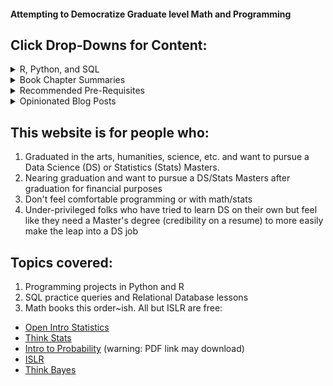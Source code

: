 #### Attempting to Democratize Graduate level Math and Programming
## Click Drop-Downs for Content:

<details>
<summary>R, Python, and SQL</summary>
<br>
  <summary><b>Basic Data Collection and Spreadsheets</b></summary>
  <dl>
  <a href="https://angelddaz.github.io/bridgetomasters/spreadsheets.html">Transcript dataset+Spreadsheets</a> 
  </dl>
  <dl>
  <a href="https://angelddaz.github.io/bridgetomasters/collect_data.html">How to Collect Your Own Data</a> 
  </dl>
  
  <summary><b>SQL and Relational Databases</b></summary>
  <dl>
  <a href="https://angelddaz.github.io/bridgetomasters/singletablequeries.html">Single Table Queries and GROUP BY</a> 
  </dl>
  
  <summary><b>R</b></summary>
  <dl>
  <a href="https://angelddaz.github.io/bridgetomasters/kanye_barchart.html">Kanye Bar Chart</a> 
  </dl>
  <dl>
  <a href="https://angelddaz.github.io/bridgetomasters/5dayregression.html">5 day Regression Challenge (Not started)</a> 
  </dl>
  
  <summary><b>Python</b></summary>
  <dl>
  <a href="https://github.com/angelddaz/bridgetomasters/blob/master/Py_scripts/pizza/differenceOfMeansTtest.md">Walkthrough of a Pizza Delivery Difference of Means t-test</a>
  </dl>
  
</details>

<details>
<summary>Book Chapter Summaries</summary>
<br>
  <dl>
  <a href="https://github.com/angelddaz/bridgetomasters/blob/master/openintrostatistics.md">Open Intro Statistics (Finished)</a> 
  </dl>
  <dl>
  <a href="https://github.com/angelddaz/bridgetomasters/blob/master/thinkstats.md">Think Stats (Finished)</a> 
  </dl>
  <dl>
  <a href="https://github.com/angelddaz/bridgetomasters/blob/master/introtoprob.md">Intro to Probability (Finished)</a> 
  </dl>
  <dl>
  <a href="https://github.com/angelddaz/bridgetomasters/blob/master/islr.md">ISLR (In Progress)</a> 
  </dl>
  <dl>
  <a href="https://github.com/angelddaz/bridgetomasters/blob/master/thinkbayes.md">Think Bayes (Not started)</a> 
  </dl>
  <dl>
  <a href="https://github.com/angelddaz/bridgetomasters/blob/master/RforDS.md">R for Data Science (Not started)</a> 
  </dl>
  <dl>
  <a href="https://github.com/angelddaz/bridgetomasters/blob/master/elements_of_statistical_learning.md">Elements of Statistical Learning (Not started)</a> 
  </dl>
  <dl>
  <a href="https://github.com/angelddaz/bridgetomasters/blob/master/ML_python_cookbook.md">Machine Learning Python Cookbook (Not started)</a> 
  </dl>
</details>
<details>
<summary>Recommended Pre-Requisites</summary>
<br>
  <dl>
  <a href="https://angelddaz.github.io/bridgetomasters/prereqs.html">What Classes Do I have to Take?</a> 
  </dl>
</details>

<details>
<summary>Opinionated Blog Posts</summary>
<br>
  <dl>
  <a href="https://angelddaz.github.io/bridgetomasters/tromboneconsulting.html">Parallels between Statistical Consulting and Teaching Trombone</a> 
  </dl>
  <dl>
  <a href="https://angelddaz.github.io/bridgetomasters/structure_and_creativity.html">Structure and Creativity</a> 
  </dl>
  <dl>
  <a href="https://angelddaz.github.io/bridgetomasters/email_comm.html">Written Communication Tips for First-Gen</a> 
  </dl>
  <dl>
  <a href="https://angelddaz.github.io/bridgetomasters/nyr2018.html">NY R Conference 2018 thoughts</a> 
  </dl>
  <dl>
  <a href="https://angelddaz.github.io/bridgetomasters/story.html">My Story</a> 
  </dl>
  
</details>

## This website is for people who:
1. Graduated in the arts, humanities, science, etc. and want to pursue a Data Science (DS) or Statistics (Stats) Masters.
2. Nearing graduation and want to pursue a DS/Stats Masters after graduation for financial purposes
3. Don't feel comfortable programming or with math/stats
4. Under-privileged folks who have tried to learn DS on their own but feel like they need a Master's degree (credibility on a resume) to more easily make the leap into a DS job

## Topics covered:
1. Programming projects in Python and R
2. SQL practice queries and Relational Database lessons
3. Math books this order~ish. All but ISLR are free: 
* [Open Intro Statistics](https://www.openintro.org/stat/textbook.php?stat_book=os)
* [Think Stats](http://greenteapress.com/wp/think-stats-2e/)
* [Intro to Probability](https://www.dartmouth.edu/~chance/teaching_aids/books_articles/probability_book/amsbook.mac.pdf) (warning: PDF link may download)
* [ISLR](http://www-bcf.usc.edu/~gareth/ISL/)
* [Think Bayes](http://greenteapress.com/wp/think-bayes/)
